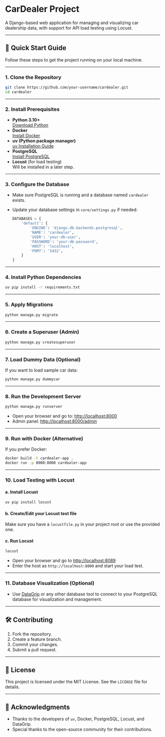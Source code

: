 # CarDealer Project

A Django-based web application for managing and visualizing car dealership data, with support for API load testing using Locust.

---

## 🚀 Quick Start Guide

Follow these steps to get the project running on your local machine.

---

### 1. **Clone the Repository**

```bash
git clone https://github.com/your-username/cardealer.git
cd cardealer
```

---

### 2. **Install Prerequisites**

- **Python 3.10+**  
  [Download Python](https://www.python.org/downloads/)
- **Docker**  
  [Install Docker](https://docs.docker.com/get-docker/)
- **uv (Python package manager)**  
  [uv Installation Guide](https://docs.astral.sh/uv/getting-started/installation/)
- **PostgreSQL**  
  [Install PostgreSQL](https://www.postgresql.org/download/)
- **Locust** (for load testing)  
  Will be installed in a later step.

---

### 3. **Configure the Database**

- Make sure PostgreSQL is running and a database named `cardealer` exists.
- Update your database settings in `core/settings.py` if needed:

    ```python
    DATABASES = {
        'default': {
            'ENGINE': 'django.db.backends.postgresql',
            'NAME': 'cardealer',
            'USER': 'your-db-user',
            'PASSWORD': 'your-db-password',
            'HOST': 'localhost',
            'PORT': '5432',
        }
    }
    ```

---

### 4. **Install Python Dependencies**

```bash
uv pip install -r requirements.txt
```

---

### 5. **Apply Migrations**

```bash
python manage.py migrate
```

---

### 6. **Create a Superuser (Admin)**

```bash
python manage.py createsuperuser
```

---

### 7. **Load Dummy Data (Optional)**

If you want to load sample car data:

```bash
python manage.py dummycar
```

---

### 8. **Run the Development Server**

```bash
python manage.py runserver
```

- Open your browser and go to: [http://localhost:8000](http://localhost:8000)
- Admin panel: [http://localhost:8000/admin](http://localhost:8000/admin)

---

### 9. **Run with Docker (Alternative)**

If you prefer Docker:

```bash
docker build -t cardealer-app .
docker run -p 8000:8000 cardealer-app
```

---

### 10. **Load Testing with Locust**

#### a. **Install Locust**

```bash
uv pip install locust
```

#### b. **Create/Edit your Locust test file**

Make sure you have a `locustfile.py` in your project root or use the provided one.

#### c. **Run Locust**

```bash
locust
```

- Open your browser and go to [http://localhost:8089](http://localhost:8089)
- Enter the host as `http://localhost:8000` and start your load test.

---

### 11. **Database Visualization (Optional)**

- Use [DataGrip](https://www.jetbrains.com/datagrip/) or any other database tool to connect to your PostgreSQL database for visualization and management.

---

## 🛠️ Contributing

1. Fork the repository.
2. Create a feature branch.
3. Commit your changes.
4. Submit a pull request.

---

## 📄 License

This project is licensed under the MIT License. See the `LICENSE` file for details.

---

## 🙏 Acknowledgments

- Thanks to the developers of `uv`, Docker, PostgreSQL, Locust, and DataGrip.
- Special thanks to the open-source community for their contributions.